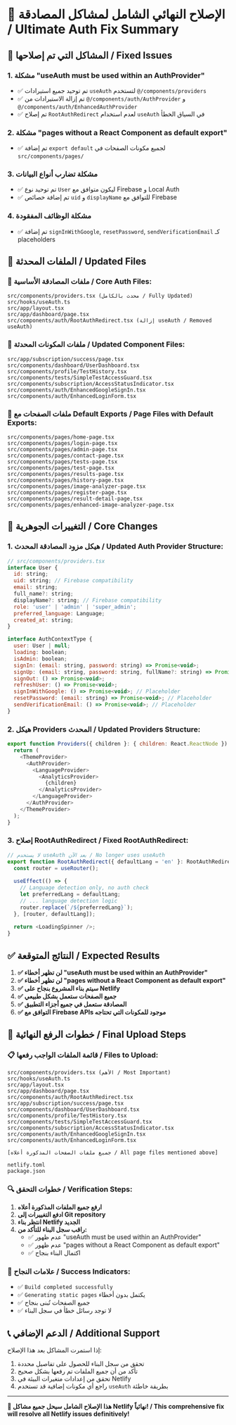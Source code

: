 # 🎯 الإصلاح النهائي الشامل لمشاكل المصادقة / Ultimate Auth Fix Summary

## 🔧 المشاكل التي تم إصلاحها / Fixed Issues

### 1. **مشكلة "useAuth must be used within an AuthProvider"**
- ✅ تم توحيد جميع استيرادات `useAuth` لتستخدم `@/components/providers`
- ✅ تم إزالة الاستيرادات من `@/components/auth/AuthProvider` و `@/components/auth/EnhancedAuthProvider`
- ✅ تم إصلاح `RootAuthRedirect` لعدم استخدام `useAuth` في السياق الخطأ

### 2. **مشكلة "pages without a React Component as default export"**
- ✅ تم إضافة `export default` لجميع مكونات الصفحات في `src/components/pages/`

### 3. **مشكلة تضارب أنواع البيانات**
- ✅ تم توحيد نوع `User` ليكون متوافق مع Firebase و Local Auth
- ✅ تم إضافة خصائص `uid` و `displayName` للتوافق مع Firebase

### 4. **مشكلة الوظائف المفقودة**
- ✅ تم إضافة `signInWithGoogle`, `resetPassword`, `sendVerificationEmail` كـ placeholders

## 📁 الملفات المحدثة / Updated Files

### 🔐 **ملفات المصادقة الأساسية / Core Auth Files:**
```
src/components/providers.tsx (محدث بالكامل / Fully Updated)
src/hooks/useAuth.ts
src/app/layout.tsx
src/app/dashboard/page.tsx
src/components/auth/RootAuthRedirect.tsx (إزالة useAuth / Removed useAuth)
```

### 🔄 **ملفات المكونات المحدثة / Updated Component Files:**
```
src/app/subscription/success/page.tsx
src/components/dashboard/UserDashboard.tsx
src/components/profile/TestHistory.tsx
src/components/tests/SimpleTestAccessGuard.tsx
src/components/subscription/AccessStatusIndicator.tsx
src/components/auth/EnhancedGoogleSignIn.tsx
src/components/auth/EnhancedLoginForm.tsx
```

### 📄 **ملفات الصفحات مع Default Exports / Page Files with Default Exports:**
```
src/components/pages/home-page.tsx
src/components/pages/login-page.tsx
src/components/pages/admin-page.tsx
src/components/pages/contact-page.tsx
src/components/pages/tests-page.tsx
src/components/pages/test-page.tsx
src/components/pages/results-page.tsx
src/components/pages/history-page.tsx
src/components/pages/image-analyzer-page.tsx
src/components/pages/register-page.tsx
src/components/pages/result-detail-page.tsx
src/components/pages/enhanced-image-analyzer-page.tsx
```

## 🔄 التغييرات الجوهرية / Core Changes

### 1. **هيكل مزود المصادقة المحدث / Updated Auth Provider Structure:**
```javascript
// src/components/providers.tsx
interface User {
  id: string;
  uid: string; // Firebase compatibility
  email: string;
  full_name?: string;
  displayName?: string; // Firebase compatibility
  role: 'user' | 'admin' | 'super_admin';
  preferred_language: Language;
  created_at: string;
}

interface AuthContextType {
  user: User | null;
  loading: boolean;
  isAdmin: boolean;
  signIn: (email: string, password: string) => Promise<void>;
  signUp: (email: string, password: string, fullName?: string) => Promise<void>;
  signOut: () => Promise<void>;
  refreshUser: () => Promise<void>;
  signInWithGoogle: () => Promise<void>; // Placeholder
  resetPassword: (email: string) => Promise<void>; // Placeholder
  sendVerificationEmail: () => Promise<void>; // Placeholder
}
```

### 2. **هيكل Providers المحدث / Updated Providers Structure:**
```javascript
export function Providers({ children }: { children: React.ReactNode }) {
  return (
    <ThemeProvider>
      <AuthProvider>
        <LanguageProvider>
          <AnalyticsProvider>
            {children}
          </AnalyticsProvider>
        </LanguageProvider>
      </AuthProvider>
    </ThemeProvider>
  );
}
```

### 3. **إصلاح RootAuthRedirect / Fixed RootAuthRedirect:**
```javascript
// لا يستخدم useAuth بعد الآن / No longer uses useAuth
export function RootAuthRedirect({ defaultLang = 'en' }: RootAuthRedirectProps) {
  const router = useRouter();
  
  useEffect(() => {
    // Language detection only, no auth check
    let preferredLang = defaultLang;
    // ... language detection logic
    router.replace(`/${preferredLang}`);
  }, [router, defaultLang]);
  
  return <LoadingSpinner />;
}
```

## ✅ النتائج المتوقعة / Expected Results

1. **✅ لن تظهر أخطاء "useAuth must be used within an AuthProvider"**
2. **✅ لن تظهر أخطاء "pages without a React Component as default export"**
3. **✅ سيتم بناء المشروع بنجاح على Netlify**
4. **✅ جميع الصفحات ستعمل بشكل طبيعي**
5. **✅ المصادقة ستعمل في جميع أجزاء التطبيق**
6. **✅ التوافق مع Firebase APIs موجود للمكونات التي تحتاجه**

## 🚀 خطوات الرفع النهائية / Final Upload Steps

### 📋 **قائمة الملفات الواجب رفعها / Files to Upload:**
```
src/components/providers.tsx (الأهم / Most Important)
src/hooks/useAuth.ts
src/app/layout.tsx
src/app/dashboard/page.tsx
src/components/auth/RootAuthRedirect.tsx
src/app/subscription/success/page.tsx
src/components/dashboard/UserDashboard.tsx
src/components/profile/TestHistory.tsx
src/components/tests/SimpleTestAccessGuard.tsx
src/components/subscription/AccessStatusIndicator.tsx
src/components/auth/EnhancedGoogleSignIn.tsx
src/components/auth/EnhancedLoginForm.tsx

[جميع ملفات الصفحات المذكورة أعلاه / All page files mentioned above]

netlify.toml
package.json
```

### 🔍 **خطوات التحقق / Verification Steps:**

1. **ارفع جميع الملفات المذكورة أعلاه**
2. **ادفع التغييرات إلى Git repository**
3. **انتظر بناء Netlify الجديد**
4. **راقب سجل البناء للتأكد من:**
   - ✅ عدم ظهور "useAuth must be used within an AuthProvider"
   - ✅ عدم ظهور "pages without a React Component as default export"
   - ✅ اكتمال البناء بنجاح

### 🎯 **علامات النجاح / Success Indicators:**
- ✅ `Build completed successfully`
- ✅ `Generating static pages` يكتمل بدون أخطاء
- ✅ جميع الصفحات تُبنى بنجاح
- ✅ لا توجد رسائل خطأ في سجل البناء

## 📞 الدعم الإضافي / Additional Support

إذا استمرت المشاكل بعد هذا الإصلاح:
1. تحقق من سجل البناء للحصول على تفاصيل محددة
2. تأكد من أن جميع الملفات تم رفعها بشكل صحيح
3. تحقق من إعدادات متغيرات البيئة في Netlify
4. راجع أي مكونات إضافية قد تستخدم `useAuth` بطريقة خاطئة

---

**🎉 هذا الإصلاح الشامل سيحل جميع مشاكل Netlify نهائياً! / This comprehensive fix will resolve all Netlify issues definitively!**
